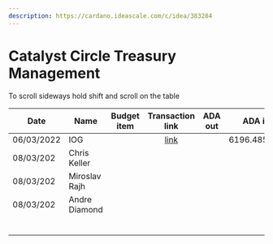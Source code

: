 ```yaml
---
description: https://cardano.ideascale.com/c/idea/383284
---
```


# Catalyst Circle Treasury Management

To scroll sideways hold shift and scroll on the table

<table><thead><tr><th>Date</th><th>Name</th><th data-type="select">Budget item</th><th align="center">Transaction link</th><th align="center">ADA out</th><th align="center">ADA in</th><th align="center">Balance</th></tr></thead><tbody><tr><td>06/03/2022</td><td>IOG</td><td></td><td align="center"><a href="https://github.com/cctreasury/Treasury-system/blob/main/content/en/blog/Fund7/CC-Treasury-Management/Other/1646555749257-IOG.md">link</a></td><td align="center"></td><td align="center">6196.485045</td><td align="center">6196.485045</td></tr><tr><td>08/03/202</td><td>Chris Keller</td><td></td><td align="center"></td><td align="center"></td><td align="center"></td><td align="center"></td></tr><tr><td>08/03/202</td><td>Miroslav Rajh</td><td></td><td align="center"></td><td align="center"></td><td align="center"></td><td align="center"></td></tr><tr><td>08/03/202</td><td>Andre Diamond</td><td></td><td align="center"></td><td align="center"></td><td align="center"></td><td align="center"></td></tr><tr><td></td><td></td><td></td><td align="center"></td><td align="center"></td><td align="center"></td><td align="center"></td></tr><tr><td></td><td></td><td></td><td align="center"></td><td align="center"></td><td align="center"></td><td align="center"></td></tr><tr><td></td><td></td><td></td><td align="center"></td><td align="center"></td><td align="center"></td><td align="center"></td></tr><tr><td></td><td></td><td></td><td align="center"></td><td align="center"></td><td align="center"></td><td align="center"></td></tr><tr><td></td><td></td><td></td><td align="center"></td><td align="center"></td><td align="center"></td><td align="center"></td></tr><tr><td></td><td></td><td></td><td align="center"></td><td align="center"></td><td align="center"></td><td align="center"></td></tr></tbody></table>
